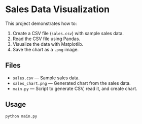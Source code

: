 # Sales Data Visualization

This project demonstrates how to:
1. Create a CSV file (`sales.csv`) with sample sales data.
2. Read the CSV file using Pandas.
3. Visualize the data with Matplotlib.
4. Save the chart as a `.png` image.

## Files
- `sales.csv` — Sample sales data.
- `sales_chart.png` — Generated chart from the sales data.
- `main.py` — Script to generate CSV, read it, and create chart.

## Usage
```bash
python main.py